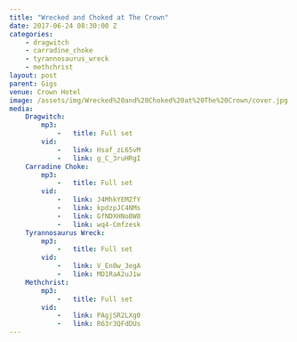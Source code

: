 ```yaml
---
title: "Wrecked and Choked at The Crown"
date: 2017-06-24 08:30:00 Z
categories:
    - dragwitch
    - carradine_choke
    - tyrannosaurus_wreck
    - methchrist
layout: post
parent: Gigs
venue: Crown Hotel
image: /assets/img/Wrecked%20and%20Choked%20at%20The%20Crown/cover.jpg
media:
    Dragwitch:
        mp3:
            -   title: Full set
        vid:
            -   link: Hsaf_zL65vM
            -   link: g_C_3ruHRgI
    Carradine Choke:
        mp3:
            -   title: Full set
        vid:
            -   link: J4MhkYEMZfY
            -   link: kpdzpJC4NMs
            -   link: GfNDXHNoBW8
            -   link: wq4-Cmfzesk
    Tyrannosaurus Wreck:
        mp3:
            -   title: Full set
        vid:
            -   link: V_En0w_3egA
            -   link: MD1RaA2uJ1w
    Methchrist:
        mp3:
            -   title: Full set
        vid:
            -   link: PAgjSR2LXg0
            -   link: R63r3QFdDUs
---
```


